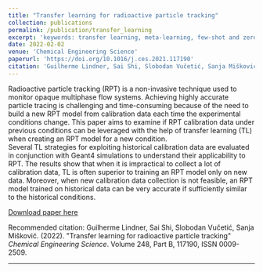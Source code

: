 ```yaml
---
title: "Transfer learning for radioactive particle tracking"
collection: publications
permalink: /publication/transfer_learning
excerpt: 'keywords: transfer learning, meta-learning, few-shot and zero-shot learning'
date: 2022-02-02
venue: 'Chemical Engineering Science'
paperurl: 'https://doi.org/10.1016/j.ces.2021.117190'
citation: 'Guilherme Lindner, Sai Shi, Slobodan Vučetić, Sanja Mišković. (2022). &quot;Transfer learning for radioactive particle tracking.&quot; <i>Chemical Engineering Science</i>. Volume 248, Part B, 117190, ISSN 0009-2509.'
---
```

Radioactive particle tracking (RPT) is a non-invasive technique used to monitor opaque multiphase flow systems.
Achieving highly accurate particle tracing is challenging and time-consuming because of the need to build a new RPT model from calibration data each time the experimental conditions change.
This paper aims to examine if RPT calibration data under previous conditions can be leveraged with the help of transfer learning (TL) when creating an RPT model for a new condition.  
Several TL strategies for exploiting historical calibration data are evaluated in conjunction with Geant4 simulations to understand their applicability to RPT.
The results show that when it is impractical to collect a lot of calibration data, TL is often superior to training an RPT model only on new data. Moreover, when new calibration data collection is not feasible, an RPT model trained on historical data can be very accurate if sufficiently similar to the historical conditions.

[Download paper here](http://sai-shi.github.io/files/tl_paper.pdf)

Recommended citation: Guilherme Lindner, Sai Shi, Slobodan Vučetić, Sanja Mišković. (2022). "Transfer learning for radioactive particle tracking" <i>Chemical Engineering Science</i>. Volume 248, Part B, 117190, ISSN 0009-2509.

---


